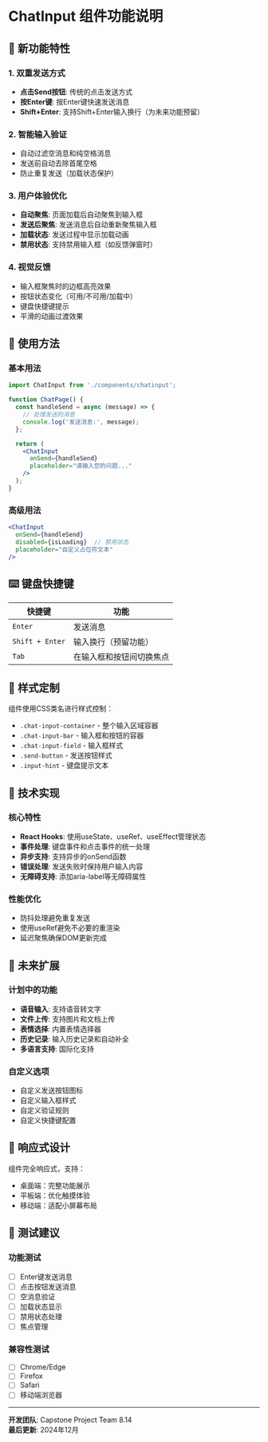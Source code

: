 # ChatInput 组件功能说明

## 🚀 新功能特性

### 1. **双重发送方式**
- **点击Send按钮**: 传统的点击发送方式
- **按Enter键**: 按Enter键快速发送消息
- **Shift+Enter**: 支持Shift+Enter输入换行（为未来功能预留）

### 2. **智能输入验证**
- 自动过滤空消息和纯空格消息
- 发送前自动去除首尾空格
- 防止重复发送（加载状态保护）

### 3. **用户体验优化**
- **自动聚焦**: 页面加载后自动聚焦到输入框
- **发送后聚焦**: 发送消息后自动重新聚焦输入框
- **加载状态**: 发送过程中显示加载动画
- **禁用状态**: 支持禁用输入框（如反馈弹窗时）

### 4. **视觉反馈**
- 输入框聚焦时的边框高亮效果
- 按钮状态变化（可用/不可用/加载中）
- 键盘快捷键提示
- 平滑的动画过渡效果

## 🎯 使用方法

### 基本用法
```jsx
import ChatInput from './components/chatinput';

function ChatPage() {
  const handleSend = async (message) => {
    // 处理发送的消息
    console.log('发送消息:', message);
  };

  return (
    <ChatInput 
      onSend={handleSend}
      placeholder="请输入您的问题..."
    />
  );
}
```

### 高级用法
```jsx
<ChatInput 
  onSend={handleSend}
  disabled={isLoading}  // 禁用状态
  placeholder="自定义占位符文本"
/>
```

## ⌨️ 键盘快捷键

| 快捷键 | 功能 |
|--------|------|
| `Enter` | 发送消息 |
| `Shift + Enter` | 输入换行（预留功能） |
| `Tab` | 在输入框和按钮间切换焦点 |

## 🎨 样式定制

组件使用CSS类名进行样式控制：

- `.chat-input-container` - 整个输入区域容器
- `.chat-input-bar` - 输入框和按钮的容器
- `.chat-input-field` - 输入框样式
- `.send-button` - 发送按钮样式
- `.input-hint` - 键盘提示文本

## 🔧 技术实现

### 核心特性
- **React Hooks**: 使用useState、useRef、useEffect管理状态
- **事件处理**: 键盘事件和点击事件的统一处理
- **异步支持**: 支持异步的onSend函数
- **错误处理**: 发送失败时保持用户输入内容
- **无障碍支持**: 添加aria-label等无障碍属性

### 性能优化
- 防抖处理避免重复发送
- 使用useRef避免不必要的重渲染
- 延迟聚焦确保DOM更新完成

## 🚀 未来扩展

### 计划中的功能
- **语音输入**: 支持语音转文字
- **文件上传**: 支持图片和文档上传
- **表情选择**: 内置表情选择器
- **历史记录**: 输入历史记录和自动补全
- **多语言支持**: 国际化支持

### 自定义选项
- 自定义发送按钮图标
- 自定义输入框样式
- 自定义验证规则
- 自定义快捷键配置

## 📱 响应式设计

组件完全响应式，支持：
- 桌面端：完整功能展示
- 平板端：优化触摸体验
- 移动端：适配小屏幕布局

## 🧪 测试建议

### 功能测试
- [ ] Enter键发送消息
- [ ] 点击按钮发送消息
- [ ] 空消息验证
- [ ] 加载状态显示
- [ ] 禁用状态处理
- [ ] 焦点管理

### 兼容性测试
- [ ] Chrome/Edge
- [ ] Firefox
- [ ] Safari
- [ ] 移动端浏览器

---

**开发团队**: Capstone Project Team 8.14  
**最后更新**: 2024年12月

